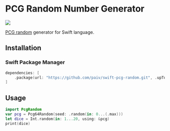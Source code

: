 PCG Random Number Generator
==

[![](https://github.com/paiv/swift-pcg-random/workflows/Build/badge.svg)](https://github.com/paiv/swift-pcg-random/actions)

[PCG random][HOME] generator for Swift language.

[HOME]: https://www.pcg-random.org/


Installation
--

### Swift Package Manager

```swift
dependencies: [
    .package(url: "https://github.com/paiv/swift-pcg-random.git", .upToNextMajor(from: "1.0.0"))
]
```


Usage
--

```swift
import PcgRandom
var pcg = Pcg64Random(seed: .random(in: 0...(.max)))
let dice = Int.random(in: 1...20, using: &pcg)
print(dice)
```
